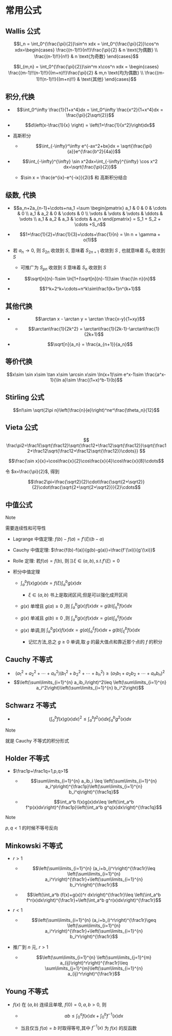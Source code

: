 # 常用公式

## Wallis 公式

$$I_n = \int_0^{\frac{\pi}{2}}\sin^n xdx = \int_0^{\frac{\pi}{2}}\cos^n xdx=\begin{cases} \frac{(n-1)!!}{n!!}\frac{\pi}{2} & n \text{为偶数} \\ \frac{(n-1)!!}{n!!} & n \text{为奇数} \end{cases}$$

$$I_{m,n} = \int_0^{\frac{\pi}{2}}\sin^m x\cos^n xdx = \begin{cases} \frac{(m-1)!!(n-1)!!}{(m+n)!!}\frac{\pi}{2} & m,n \text{均为偶数} \\ \frac{(m-1)!!(n-1)!!}{(m+n)!!} & \text{其他} \end{cases}$$

## 积分,代换

- $$\int_0^\infty \frac{1}{1+x^4}dx = \int_0^\infty \frac{x^2}{1+x^4}dx = \frac{\pi}{2\sqrt{2}}$$


- $$d\left(x-\frac{1}{x} \right) = \left(1+\frac{1}{x^2}\right)dx$$

- 高斯积分

    - $$\int_{-\infty}^\infty e^{-ax^2+bx}dx = \sqrt{\frac{\pi}{a}}e^{\frac{b^2}{4a}}$$ 


- $$\int_{-\infty}^{\infty} \sin x^2dx=\int_{-\infty}^{\infty} \cos x^2  dx=\sqrt{\frac{\pi}{2}}$$

    - $\sin x = \frac{e^{ix}-e^{-ix}}{2i}$ 和 高斯积分结合




## 级数, 代换

- $$a_n+2a_{n-1}+\cdots+na_1 =\sum \begin{pmatrix} a_1 & 0 & 0 & \cdots & 0 \\ a_1 & a_2 & 0 & \cdots & 0 \\ \vdots & \vdots & \vdots & \ddots & \vdots \\ a_1 & a_2 & a_3 & \cdots & a_n \end{pmatrix} = S_1 + S_2 + \cdots +S_n$$


- $$1+\frac{1}{2}+\frac{1}{3}+\cdots+\frac{1}{n} = \ln n + \gamma + o(1)$$

- 若 $a_n\to 0$, 则 $S_{2n}$ 收敛到 $S$, 意味着 $S_{2n+1}$ 收敛到 $S$ , 也就意味着 $S_n$ 收敛到 $S$

    - 可推广为 $S_{pn}$ 收敛到 $S$ 意味着 $S_n$ 收敛到 $S$

- $$\sqrt[n]{n}-1\sim \ln[1+(\sqrt[n]{n}-1)]\sim \frac{\ln n}{n}$$

- $$1^k+2^k+\cdots+n^k\sim\frac1{k+1}n^{k+1}$$

## 其他代换

- $$\arctan x - \arctan y = \arctan \frac{x-y}{1+xy}$$

    - $$\arctan\frac{1}{2k^2} = \arctan\frac{1}{2k-1}-\arctan\frac{1}{2k+1}$$

- $$\sqrt[n]{a_n} = \frac{a_{n+1}}{a_n}$$



    


## 等价代换

$$x\sim \sin x\sim \tan x\sim \arcsin x\sim \ln(x+1)\sim e^x-1\sim \frac{a^x-1}{\ln a}\sim \frac{(1+x)^b-1}{b}$$


## Stirling 公式

$$n!\sim \sqrt{2\pi n}\left(\frac{n}{e}\right)^ne^\frac{\theta_n}{12}$$


## Vieta 公式

$$
\frac\pi2=\frac1{\sqrt{\frac12}\sqrt{\frac12+\frac12\sqrt{\frac12}}\sqrt{\frac12+\frac12\sqrt{\frac12+\frac12\sqrt{\frac12}}\cdots}}
$$

$$\frac{\sin x}{x}=\cos\frac{x}{2}\cos\frac{x}{4}\cos\frac{x}{8}\cdots$$

令 $x=\frac{\pi}{2}$, 得到

$$\frac2\pi=\frac{\sqrt2}{2}\cdot\frac{\sqrt{2+\sqrt2}}{2}\cdot\frac{\sqrt{2+\sqrt{2+\sqrt2}}}{2}\cdots$$

## 中值公式

> [!NOTE]
> 需要连续性和可导性

- Lagrange 中值定理: $f(b)-f(a)=f'(\xi)(b-a)$

- Cauchy 中值定理: $\frac{f(b)-f(a)}{g(b)-g(a)}=\frac{f'(\xi)}{g'(\xi)}$

- Rolle 定理: 若$f(a)=f(b)$, 则$\exists \xi\in(a,b),s.t.f'(\xi)=0$

- 积分中值定理

    - $\int_a^bf(x)g(x)dx=f(\xi)\int_a^bg(x)dx$
        
        - $\xi\in (a,b)$ 书上是取闭区间,但是可以强化成开区间 

    - $g(x)$ 单增且 $g(a)\geq 0$ ,则 $\int_a^bg(x)f(x)dx=g(b)\int_\eta^bf(x)dx$

    - $g(x)$ 单减且 $g(b)\geq 0$ ,则 $\int_a^bg(x)f(x)dx=g(a)\int_a^\eta f(x)dx$

    - $g(x)$ 单调,则 $\int_a^bg(x)f(x)dx=g(a)\int_a^\xi f(x)dx+g(b)\int_\xi^bf(x)dx$

        - 记忆方法,总之 $g\geq 0$ 单调,取 $g$ 的最大值点和靠近那个点的 $f$ 的积分


## Cauchy 不等式
- $$\left(a_1^2+a_2^2+\cdots+a_n^2\right)\left(b_1^2+b_2^2+\cdots+b_n^2\right)\geq \left(a_1b_1+a_2b_2+\cdots+a_nb_n\right)^2$$
- $$\left(\sum\limits_{i=1}^{n} a_ib_i\right)^2\leq \left(\sum\limits_{i=1}^{n} a_i^2\right)\left(\sum\limits_{i=1}^{n} b_i^2\right)$$

## Schwarz 不等式
- $$\left(\int_a^b f(x)g(x)dx\right)^2\leq \int_a^b f^2(x)dx\int_a^b g^2(x)dx$$

> [!NOTE]
> 就是 Cauchy 不等式的积分形式

## Holder 不等式
- $\frac1p+\frac1q=1,p,q>1$
    
    - $$\sum\limits_{i=1}^{n} a_ib_i \leq \left(\sum\limits_{i=1}^{n} a_i^p\right)^{\frac1p}\left(\sum\limits_{i=1}^{n} b_i^q\right)^{\frac1q}$$

    - $$\int_a^b f(x)g(x)dx\leq \left(\int_a^b f^p(x)dx\right)^{\frac1p}\left(\int_a^b g^q(x)dx\right)^{\frac1q}$$

> [!NOTE]
> $p,q<1$ 的时候不等号反向


## Minkowski 不等式

- $r>1$ 

    - $$\left(\sum\limits_{i=1}^{n} (a_i+b_i)^r\right)^{\frac1r}\leq \left(\sum\limits_{i=1}^{n} a_i^r\right)^{\frac1r}+\left(\sum\limits_{i=1}^{n} b_i^r\right)^{\frac1r}$$

    - $$\left(\int_a^b (f(x)+g(x))^r dx\right)^{\frac1r}\leq \left(\int_a^b f^r(x)dx\right)^{\frac1r}+\left(\int_a^b g^r(x)dx\right)^{\frac1r}$$

- $r<1$

    - $$\left(\sum\limits_{i=1}^{n} (a_i+b_i)^r\right)^{\frac1r}\geq \left(\sum\limits_{i=1}^{n} a_i^r\right)^{\frac1r}+\left(\sum\limits_{i=1}^{n} b_i^r\right)^{\frac1r}$$


- 推广到 $n$ 元, $r>1$

    - $$\left(\sum\limits_{i=1}^{n} \left(\sum\limits_{j=1}^{m} a_{ij}\right)^r\right)^{\frac1r}\leq \sum\limits_{j=1}^{m}\left(\sum\limits_{i=1}^{n} a_{ij}^r\right)^{\frac1r}$$

## Young 不等式
- $f(x)$ 在 $(a,b)$ 连续且单增, $f(0)=0,a,b>0$, 则

    - $$ab\leq \int_0^a f(x)dx+\int_0^b f^{-1}(x)dx$$
    
    - 当且仅当 $f(a)=b$ 时取得等号,其中 $f^{-1}(x)$ 为 $f(x)$ 的反函数










































